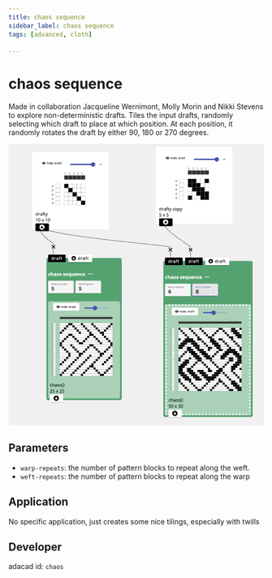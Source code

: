 ```yaml
---
title: chaos sequence
sidebar_label: chaos sequence
tags: [advanced, cloth]

---
```

# chaos sequence
Made in collaboration Jacqueline Wernimont, Molly Morin and Nikki Stevens to explore non-deterministic drafts. Tiles the input drafts, randomly selecting which draft to place at which position. At each position, it randomly rotates the draft by either 90, 180 or 270 degrees. 

![file](./img/chaos.png)


## Parameters
- `warp-repeats`: the number of pattern blocks to repeat along the weft. 
- `weft-repeats`: the number of pattern blocks to repeat  along the warp



## Application
No specific application, just creates some nice tilings, especially with twills

## Developer
adacad id: `chaos`
